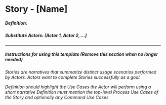 ﻿# Story - [Name]

##### Definition:


##### Substitute Actors: [Actor 1, Actor 2, ...]


---
##### Instructions for using this template (Remove this section when no longer needed)
*Stories are narratives that summarize distinct usage scenarios performed by Actors.  Actors want to complete Stories successfully as a goal.*

*Definition should highlight the Use Cases the Actor will perform using a short narrative
Definition must mention the top-level Process Use Cases of the Story and optionally any Command Use Cases*